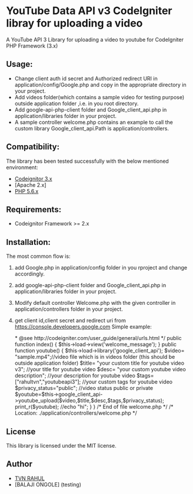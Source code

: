 # YouTube Data API v3 CodeIgniter libray for uploading a video 

A YouTube API 3 Library for uploading a video to youtube  for CodeIgniter PHP Framework (3.x)

## Usage:
* Change client auth id secret and Authorized redirect URI in application/config/Google.php and copy in the appropriate directory in your project.
* Add videos folder(which contains a sample video for testing purpose) outside application folder ,i.e. in you root directory.
* Add google-api-php-client folder and Google_client_api.php in application/libraries folder in your project.
* A sample controller welcome.php contains an example to call the custom library Google_client_api.Path is application/controllers.


## Compatibility:

The library has been tested successfully with the below mentioned environment:

- [Codeignitor 3.x](https://www.codeigniter.com/)
- [Apache 2.x]
- [PHP 5.6.x](http://php.net/)


## Requirements:

* Codeignitor Framework >= 2.x

## Installation:

The most common flow is:

1. add Google.php in application/config folder in you rproject and change accordingly.
2. add google-api-php-client folder and Google_client_api.php in application/libraries folder in your project.
3. Modify default controller Welcome.php with the given controller in application/controllers folder in your project.
4. get client id,client secret and redirect uri from https://console.developers.google.com
Simple example:
	
    <?php if ( ! defined('BASEPATH')) exit('No direct script access allowed');

	class Welcome extends CI_Controller {

		/**
		 * Index Page for this controller.
		 *
		 * Maps to the following URL
		 * 		http://example.com/index.php/welcome
		 *	- or -  
		 * 		http://example.com/index.php/welcome/index
		 *	- or -
		 * Since this controller is set as the default controller in 
		 * config/routes.php, it's displayed at http://example.com/
		 *
		 * So any other public methods not prefixed with an underscore will
		 * map to /index.php/welcome/<method_name>
		 * @see http://codeigniter.com/user_guide/general/urls.html
		 */
		public function index()
		{
			$this->load->view('welcome_message');
		}
		
		public function youtube() {
			
			$this->load->library('google_client_api');
			$video= "sample.mp4";//video file which is in videos folder (this should be outside application folder)
			$title= "your custom title for youtube video v3"; //your title for youtube video
			$desc= "your custom youtube video description"; //your description for youtube video
			$tags=["rahultvn","youtubeapi3"]; //your custom tags for youtube video
			$privacy_status="public"; //video status public or private
			$youtube=$this->google_client_api->youtube_upload($video,$title,$desc,$tags,$privacy_status);
			print_r($youtube);
			//echo "hi";	
		}
		
	}

	/* End of file welcome.php */
	/* Location: ./application/controllers/welcome.php */
## License
This library is licensed under the MIT license.

## Author

- [TVN RAHUL](http://alleyglobal.com)
- [BALAJI ONGOLE] (testing)



